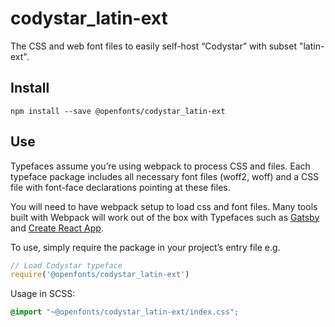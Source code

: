 
# codystar_latin-ext

The CSS and web font files to easily self-host “Codystar” with subset "latin-ext".

## Install

`npm install --save @openfonts/codystar_latin-ext`

## Use

Typefaces assume you’re using webpack to process CSS and files. Each typeface
package includes all necessary font files (woff2, woff) and a CSS file with
font-face declarations pointing at these files.

You will need to have webpack setup to load css and font files. Many tools built
with Webpack will work out of the box with Typefaces such as [Gatsby](https://github.com/gatsbyjs/gatsby)
and [Create React App](https://github.com/facebookincubator/create-react-app).

To use, simply require the package in your project’s entry file e.g.

```javascript
// Load Codystar typeface
require('@openfonts/codystar_latin-ext')
```

Usage in SCSS:
```scss
@import "~@openfonts/codystar_latin-ext/index.css";
```

